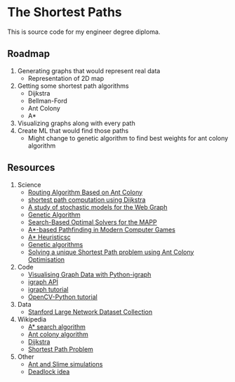 # The Shortest Paths

This is source code for my engineer degree diploma. 


## Roadmap
 1. Generating graphs that would represent real data
    - Representation of 2D map
 2. Getting some shortest path algorithms
    - Dijkstra
    - Bellman-Ford
    - Ant Colony
    - A* 
 3. Visualizing graphs along with every path 
 4. Create ML that would find those paths
    - Might change to genetic algorithm to find best weights for ant colony algorithm

## Resources
1. Science
    - [Routing Algorithm Based on Ant Colony](https://ieeexplore.ieee.org/abstract/document/7862755)
    - [shortest path computation using Dijkstra](https://ieeexplore.ieee.org/abstract/document/8073641)
    - [A study of stochastic models for the Web Graph](http://www.cs.unibo.it/babaoglu/courses/cas04-05/papers/web-graph.pdf)
    - [Genetic Algorithm](http://datajobstest.com/data-science-repo/Genetic-Algorithm-Guide-[Tom-Mathew].pdf)
    - [Search-Based Optimal Solvers for the MAPP](https://www.aaai.org/ocs/index.php/SOCS/SOCS17/paper/viewFile/15781/15053)
    - [A*-based Pathfinding in Modern Computer Games](https://www.researchgate.net/profile/Xiao-Cui-12/publication/267809499_A-based_Pathfinding_in_Modern_Computer_Games/links/54fd73740cf270426d125adc/A-based-Pathfinding-in-Modern-Computer-Games.pdf)
    - [A* Heuristicsc](http://theory.stanford.edu/~amitp/GameProgramming/Heuristics.html)
    - [Genetic algorithms](https://towardsdatascience.com/introduction-to-genetic-algorithms-including-example-code-e396e98d8bf3)
    - [Solving a unique Shortest Path problem using Ant Colony Optimisation](https://www.researchgate.net/publication/254455826_Solving_a_unique_Shortest_Path_problem_using_Ant_Colony_Optimisation)
2. Code
    - [Visualising Graph Data with Python-igraph](https://towardsdatascience.com/visualising-graph-data-with-python-igraph-b3cc81a495cf)
    - [igraph API ](https://igraph.org/python/doc/api/)
    - [igraph tutorial](https://igraph.org/python/doc/tutorial/)
    - [OpenCV-Python tutorial](https://docs.opencv.org/3.4.15/d6/d00/tutorial_py_root.html)
3. Data
    - [Stanford Large Network Dataset Collection](https://snap.stanford.edu/data/)
4. Wikipedia
    - [A* search algorithm](https://en.wikipedia.org/wiki/A*_search_algorithm)
    - [Ant colony algorithm](https://en.wikipedia.org/wiki/Ant_colony_optimization_algorithms)
    - [Dijkstra](https://en.wikipedia.org/wiki/Dijkstra%27s_algorithm)
    - [Shortest Path Problem](https://en.wikipedia.org/wiki/Shortest_path_problem)
5. Other
    - [Ant and Slime simulations](https://www.youtube.com/watch?v=X-iSQQgOd1A)
    - [Deadlock idea](https://www.frontiersin.org/articles/10.3389/fnbot.2019.00015/full)